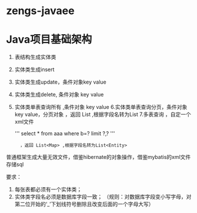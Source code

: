 zengs-javaee
===============================

# Java项目基础架构

1. 表结构生成实体类
2. 实体类生成insert
3. 实体类生成update，条件对象key value
4. 实体类生成delete, 条件对象 key value
5. 实体类单表查询所有 ,条件对象 key value
6.实体类单表查询分页，条件对象key value，分页对象  ，返回 List<Map> ,根据字段名转为List<Entity>
7.多表查询 ，自定一个xml文件

    '''
    <mapper><sql id="seleuser">select * from aaa where b=? limit ?,?</sql></mapper>
    '''

         ，返回 List<Map> ,根据字段名转为List<Entity>

普通框架生成大量无效文件，借鉴hibernate的对象操作，借鉴mybatis的xml文件存储sql

要求：
1. 每张表都必须有一个实体类；
2. 实体类字段名必须是数据库字段一致；
（规则：对数据库字段变小写字母，对第二位开始的‘_’下划线符号删除且改变后面的一个字母大写）